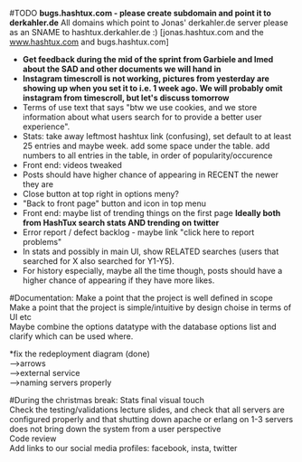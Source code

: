 #TODO
<b>bugs.hashtux.com - please create subdomain and point it to derkahler.de</b>
All domains which point to Jonas' derkahler.de server please as an SNAME to hashtux.derkahler.de :) [jonas.hashtux.com and the www.hashtux.com and bugs.hashtux.com]

- <b>Get feedback during the mid of the sprint from Garbiele and Imed about the SAD and other documents we will hand in</b><br />
- <b>Instagram timescroll is not working, pictures from yesterday are showing up when you set it to i.e. 1 week ago. We will probably omit instagram from timescroll, but let's discuss tomorrow</b><br />
- Terms of use text that says "btw we use cookies, and we store information about what users search for to provide a better user experience".<br />
- Stats: take away leftmost hashtux link (confusing), set default to at least 25 entries and maybe week. add some space under the table. add numbers to all entries in the table, in order of popularity/occurence<br />
- Front end: videos tweaked<br />
- Posts should have higher chance of appearing in RECENT the newer they are<br />
- Close button at top right in options meny?<br />
- "Back to front page" button and icon in top menu<br />
- Front end: maybe list of trending things on the first page <b>Ideally both from HashTux search stats AND trending on twitter</b><br />
- Error report / defect backlog - maybe link "click here to report problems"<br />
- In stats and possibly in main UI, show RELATED searches (users that searched for X also searched for Y1-Y5).<br />
- For history especially, maybe all the time though, posts should have a higher chance of appearing if they have more likes.<br />


#Documentation:
Make a point that the project is well defined in scope<br />
Make a point that the project is simple/intuitive by design choise in terms of UI etc<br />
Maybe combine the options datatype with the database options list and clarify which can be used where.<br />

*fix the redeployment diagram (done)<br /> 
-->arrows<br /> 
-->external service<br />
-->naming servers properly <br />

#During the christmas break:
Stats final visual touch<br />
Check the testing/validations lecture slides, and check that all servers are configured properly and that shutting down apache or erlang on 1-3 servers does not bring down the system from a user perspective<br />
Code review <br/>
Add links to our social media profiles: facebook, insta, twitter<br />
